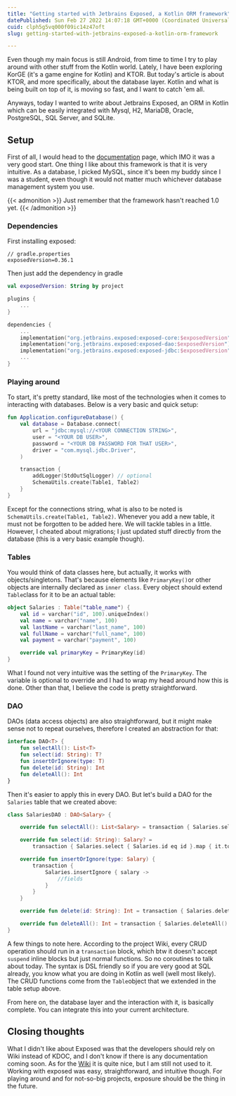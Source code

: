 ```yaml
---
title: "Getting started with Jetbrains Exposed, a Kotlin ORM framework"
datePublished: Sun Feb 27 2022 14:07:18 GMT+0000 (Coordinated Universal Time)
cuid: clph5g5vq000f09ic14z47oft
slug: getting-started-with-jetbrains-exposed-a-kotlin-orm-framework

---
```



Even though my main focus is still Android, from time to time I try to play around with other stuff from the Kotlin world. Lately, I have been exploring KorGE (it's a game engine for Kotlin) and KTOR. But today's article is about KTOR, and more specifically, about the database layer. Kotlin and what is being built on top of it, is moving so fast, and I want to catch 'em all.

Anyways, today I wanted to write about Jetbrains Exposed, an ORM in Kotlin which can be easily integrated with Mysql, H2, MariaDB, Oracle, PostgreSQL, SQL Server, and SQLite.

## Setup

First of all, I would head to the [documentation](https://github.com/JetBrains/Exposed#supported-databases) page, which IMO it was a very good start. One thing I like about this framework is that it is very intuitive. As a database, I picked MySQL, since it's been my buddy since I was a student, even though it would not matter much whichever database management system you use.

{{< admonition >}}
Just remember that the framework hasn't reached 1.0 yet.
{{< /admonition >}}

### Dependencies

First installing exposed:

```
// gradle.properties
exposedVersion=0.36.1
```

Then just add the dependency in gradle

```kotlin
val exposedVersion: String by project

plugins {
    ...
}

dependencies {
    ...
    implementation("org.jetbrains.exposed:exposed-core:$exposedVersion")
    implementation("org.jetbrains.exposed:exposed-dao:$exposedVersion")
    implementation("org.jetbrains.exposed:exposed-jdbc:$exposedVersion")
    ...
}
```

### Playing around

To start, it's pretty standard, like most of the technologies when it comes to interacting with databases. Below is a very basic and quick setup:

```kotlin
fun Application.configureDatabase() {
    val database = Database.connect(
        url = "jdbc:mysql://<YOUR CONNECTION STRING>",
        user = "<YOUR DB USER>",
        password = "<YOUR DB PASSWORD FOR THAT USER>",
        driver = "com.mysql.jdbc.Driver",
    )

    transaction {
        addLogger(StdOutSqlLogger) // optional
        SchemaUtils.create(Table1, Table2)
    }
}
```

Except for the connections string, what is also to be noted is `SchemaUtils.create(Table1, Table2)`. Whenever you add a new table, it must not be forgotten to be added here. We will tackle tables in a little. However, I cheated about migrations; I just updated stuff directly from the database (this is a very basic example though).

### Tables

You would think of data classes here, but actually, it works with objects/singletons. That's because elements like `PrimaryKey()`or other objects are internally declared as `inner class`. Every object should extend `Table`class for it to be an actual table:

```kotlin
object Salaries : Table("table_name") {
    val id = varchar("id", 100).uniqueIndex()
    val name = varchar("name", 100)
    val lastName = varchar("last_name", 100)
    val fullName = varchar("full_name", 100)
    val payment = varchar("payment", 100)

    override val primaryKey = PrimaryKey(id)
}
```

What I found not very intuitive was the setting of the `PrimaryKey`. The variable is optional to override and I had to wrap my head around how this is done. Other than that, I believe the code is pretty straightforward. 

### DAO

DAOs (data access objects) are also straightforward, but it might make sense not to repeat ourselves, therefore I created an abstraction for that:

```kotlin
interface DAO<T> {
    fun selectAll(): List<T>
    fun select(id: String): T?
    fun insertOrIgnore(type: T)
    fun delete(id: String): Int
    fun deleteAll(): Int
}
```

Then it's easier to apply this in every DAO. But let's build a DAO for the `Salaries` table that we created above:

```kotlin
class SalariesDAO : DAO<Salary> {

    override fun selectAll(): List<Salary> = transaction { Salaries.selectAll().map { it.toSalary() } }

    override fun select(id: String): Salary? =
        transaction { Salaries.select { Salaries.id eq id }.map { it.toSalary() }.singleOrNull() }

    override fun insertOrIgnore(type: Salary) {
        transaction {
            Salaries.insertIgnore { salary ->
                //fields
            }
        }
    }

    override fun delete(id: String): Int = transaction { Salaries.deleteWhere { Salaries.id eq id } }

    override fun deleteAll(): Int = transaction { Salaries.deleteAll() }
}
```

A few things to note here. According to the project Wiki, every CRUD operation should run in a `transaction` block, which btw it doesn't accept `suspend` inline blocks but just normal functions. So no coroutines to talk about today. The syntax is DSL friendly so if you are very good at SQL already, you know what you are doing in Kotlin as well (well most likely).
The CRUD functions come from the `Table`object that we extended in the table setup above.

From here on, the database layer and the interaction with it, is basically complete. You can integrate this into your current architecture.

## Closing thoughts

What I didn't like about Exposed was that the developers should rely on Wiki instead of KDOC, and I don't know if there is any documentation coming soon. As for the [Wiki](https://github.com/JetBrains/Exposed/wiki) it is quite nice, but I am still not used to it. Working with exposed was easy, straightforward, and intuitive though. For playing around and for not-so-big projects, exposure should be the thing in the future.
